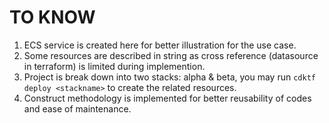 # TO KNOW

1. ECS service is created here for better illustration for the use case.
2. Some resources are described in string as cross reference (datasource in terraform) is limited during implemention.
4. Project is break down into two stacks: alpha & beta, you may run `cdktf deploy <stackname>` to create the related resources.
5. Construct methodology is implemented for better reusability of codes and ease of maintenance.

